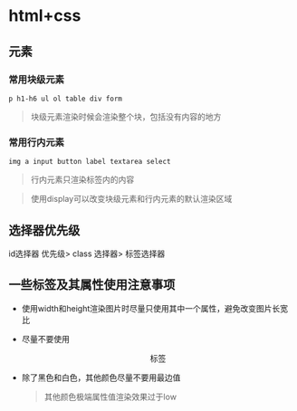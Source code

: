 # html+css

## 元素

### 常用块级元素

`p h1-h6 ul ol table div form`

> 块级元素渲染时候会渲染整个块，包括没有内容的地方

### 常用行内元素

`img a input button label textarea select`

> 行内元素只渲染标签内的内容

> 使用display可以改变块级元素和行内元素的默认渲染区域

## 选择器优先级

id选择器 优先级> class 选择器> 标签选择器

## 一些标签及其属性使用注意事项

- 使用width和height渲染图片时尽量只使用其中一个属性，避免改变图片长宽比

- 尽量不要使用<center> 标签

- 除了黑色和白色，其他颜色尽量不要用最边值

  > 其他颜色极端属性值渲染效果过于low